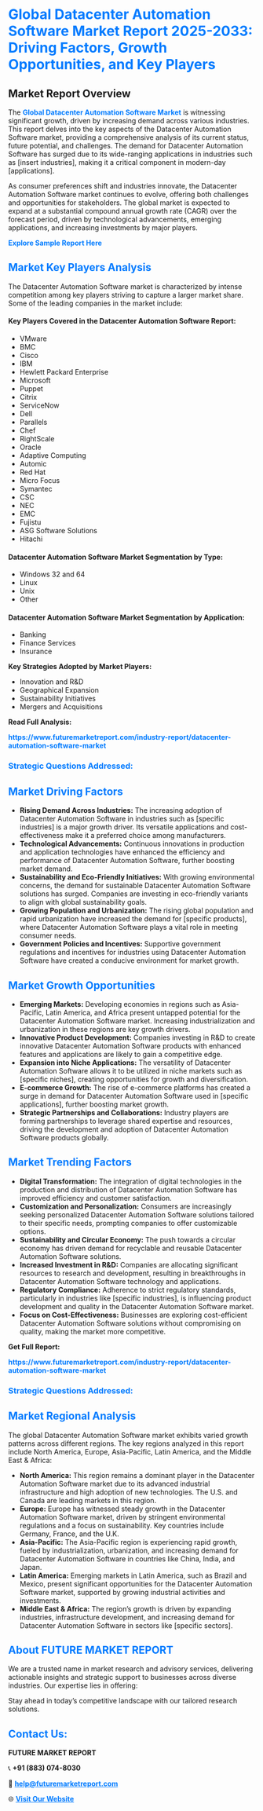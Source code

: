 <h1 style="color: #007BFF;">Global Datacenter Automation Software Market Report 2025-2033: Driving Factors, Growth Opportunities, and Key Players</h1>

<section id="overview">
<h2>Market Report Overview</h2>
<p>The <a href="https://www.futuremarketreport.com/industry-report/datacenter-automation-software-market" style="color: #007BFF; text-decoration: none;"><strong>Global Datacenter Automation Software Market</strong></a> is witnessing significant growth, driven by increasing demand across various industries. This report delves into the key aspects of the Datacenter Automation Software market, providing a comprehensive analysis of its current status, future potential, and challenges. The demand for Datacenter Automation Software has surged due to its wide-ranging applications in industries such as [insert industries], making it a critical component in modern-day [applications].</p>
<p>As consumer preferences shift and industries innovate, the Datacenter Automation Software market continues to evolve, offering both challenges and opportunities for stakeholders. The global market is expected to expand at a substantial compound annual growth rate (CAGR) over the forecast period, driven by technological advancements, emerging applications, and increasing investments by major players.</p>
</section>

<section id="overview">
<p><a href="https://www.futuremarketreport.com/request-sample/reportId=99443" style="color: #007BFF; text-decoration: none;"><strong>Explore Sample Report Here</strong></a></p>
</section>

<section id="key-players">
<h2 style="color: #007BFF;">Market Key Players Analysis</h2>
<p>The Datacenter Automation Software market is characterized by intense competition among key players striving to capture a larger market share. Some of the leading companies in the market include:</p>
<h4>Key Players Covered in the Datacenter Automation Software Report:</h4>
<ul><li>VMware</li><li>BMC</li><li>Cisco</li><li>IBM</li><li>Hewlett Packard Enterprise</li><li>Microsoft</li><li>Puppet</li><li>Citrix</li><li>ServiceNow</li><li>Dell</li><li>Parallels</li><li>Chef</li><li>RightScale</li><li>Oracle</li><li>Adaptive Computing</li><li>Automic</li><li>Red Hat</li><li>Micro Focus</li><li>Symantec</li><li>CSC</li><li>NEC</li><li>EMC</li><li>Fujistu</li><li>ASG Software Solutions</li><li>Hitachi</li></ul>
<h4>Datacenter Automation Software Market Segmentation by Type:</h4>
<ul><li>Windows 32 and 64</li><li>Linux</li><li>Unix</li><li>Other</li></ul>

<h4>Datacenter Automation Software Market Segmentation by Application:</h4>
<ul><li>Banking</li><li>Finance Services</li><li>Insurance</li></ul>
<p><strong>Key Strategies Adopted by Market Players:</strong></p>
<ul>
<li>Innovation and R&D</li>
<li>Geographical Expansion</li>
<li>Sustainability Initiatives</li>
<li>Mergers and Acquisitions</li>
</ul>
</section>

<section>
<p><strong>Read Full Analysis: </strong></p><a href="https://www.futuremarketreport.com/industry-report/datacenter-automation-software-market" style="color: #007BFF; text-decoration: none;"><strong>https://www.futuremarketreport.com/industry-report/datacenter-automation-software-market</strong></a>
<h3 style="color: #007BFF;">Strategic Questions Addressed:</h3>
</section>

<section id="driving-factors">
<h2 style="color: #007BFF;">Market Driving Factors</h2>
<ul>
<li><strong>Rising Demand Across Industries:</strong> The increasing adoption of Datacenter Automation Software in industries such as [specific industries] is a major growth driver. Its versatile applications and cost-effectiveness make it a preferred choice among manufacturers.</li>
<li><strong>Technological Advancements:</strong> Continuous innovations in production and application technologies have enhanced the efficiency and performance of Datacenter Automation Software, further boosting market demand.</li>
<li><strong>Sustainability and Eco-Friendly Initiatives:</strong> With growing environmental concerns, the demand for sustainable Datacenter Automation Software solutions has surged. Companies are investing in eco-friendly variants to align with global sustainability goals.</li>
<li><strong>Growing Population and Urbanization:</strong> The rising global population and rapid urbanization have increased the demand for [specific products], where Datacenter Automation Software plays a vital role in meeting consumer needs.</li>
<li><strong>Government Policies and Incentives:</strong> Supportive government regulations and incentives for industries using Datacenter Automation Software have created a conducive environment for market growth.</li>
</ul>
</section>

<section id="growth-opportunities">
<h2 style="color: #007BFF;">Market Growth Opportunities</h2>
<ul>
<li><strong>Emerging Markets:</strong> Developing economies in regions such as Asia-Pacific, Latin America, and Africa present untapped potential for the Datacenter Automation Software market. Increasing industrialization and urbanization in these regions are key growth drivers.</li>
<li><strong>Innovative Product Development:</strong> Companies investing in R&D to create innovative Datacenter Automation Software products with enhanced features and applications are likely to gain a competitive edge.</li>
<li><strong>Expansion into Niche Applications:</strong> The versatility of Datacenter Automation Software allows it to be utilized in niche markets such as [specific niches], creating opportunities for growth and diversification.</li>
<li><strong>E-commerce Growth:</strong> The rise of e-commerce platforms has created a surge in demand for Datacenter Automation Software used in [specific applications], further boosting market growth.</li>
<li><strong>Strategic Partnerships and Collaborations:</strong> Industry players are forming partnerships to leverage shared expertise and resources, driving the development and adoption of Datacenter Automation Software products globally.</li>
</ul>
</section>

<section id="trending-factors">
<h2 style="color: #007BFF;">Market Trending Factors</h2>
<ul>
<li><strong>Digital Transformation:</strong> The integration of digital technologies in the production and distribution of Datacenter Automation Software has improved efficiency and customer satisfaction.</li>
<li><strong>Customization and Personalization:</strong> Consumers are increasingly seeking personalized Datacenter Automation Software solutions tailored to their specific needs, prompting companies to offer customizable options.</li>
<li><strong>Sustainability and Circular Economy:</strong> The push towards a circular economy has driven demand for recyclable and reusable Datacenter Automation Software solutions.</li>
<li><strong>Increased Investment in R&D:</strong> Companies are allocating significant resources to research and development, resulting in breakthroughs in Datacenter Automation Software technology and applications.</li>
<li><strong>Regulatory Compliance:</strong> Adherence to strict regulatory standards, particularly in industries like [specific industries], is influencing product development and quality in the Datacenter Automation Software market.</li>
<li><strong>Focus on Cost-Effectiveness:</strong> Businesses are exploring cost-efficient Datacenter Automation Software solutions without compromising on quality, making the market more competitive.</li>
</ul>
</section>

<section>
<p><strong>Get Full Report: </strong></p><a href="https://www.futuremarketreport.com/industry-report/datacenter-automation-software-market" style="color: #007BFF; text-decoration: none;"><strong>https://www.futuremarketreport.com/industry-report/datacenter-automation-software-market</strong></a>
<h3 style="color: #007BFF;">Strategic Questions Addressed:</h3>
</section>


<section id="regional-analysis">
<h2 style="color: #007BFF;">Market Regional Analysis</h2>
<p>The global Datacenter Automation Software market exhibits varied growth patterns across different regions. The key regions analyzed in this report include North America, Europe, Asia-Pacific, Latin America, and the Middle East & Africa:</p>
<ul>
<li><strong>North America:</strong> This region remains a dominant player in the Datacenter Automation Software market due to its advanced industrial infrastructure and high adoption of new technologies. The U.S. and Canada are leading markets in this region.</li>
<li><strong>Europe:</strong> Europe has witnessed steady growth in the Datacenter Automation Software market, driven by stringent environmental regulations and a focus on sustainability. Key countries include Germany, France, and the U.K.</li>
<li><strong>Asia-Pacific:</strong> The Asia-Pacific region is experiencing rapid growth, fueled by industrialization, urbanization, and increasing demand for Datacenter Automation Software in countries like China, India, and Japan.</li>
<li><strong>Latin America:</strong> Emerging markets in Latin America, such as Brazil and Mexico, present significant opportunities for the Datacenter Automation Software market, supported by growing industrial activities and investments.</li>
<li><strong>Middle East & Africa:</strong> The region’s growth is driven by expanding industries, infrastructure development, and increasing demand for Datacenter Automation Software in sectors like [specific sectors].</li>
</ul>
</section>

<footer>
<h2 style="color: #007BFF;">About FUTURE MARKET REPORT</h2>
<p>We are a trusted name in market research and advisory services, delivering actionable insights and strategic support to businesses across diverse industries. Our expertise lies in offering:</p>

<p>Stay ahead in today’s competitive landscape with our tailored research solutions.</p>

<h2 style="color: #007BFF;">Contact Us:</h2>
<p><strong>FUTURE MARKET REPORT</strong></p>
<p>📞 <strong>+91 (883) 074-8030</strong></p>
<p>📧 <strong><a href="mailto:help@futuremarketreport.com" style="color: #007BFF;">help@futuremarketreport.com</a></strong></p>
<p>🌐 <strong><a href="https://www.futuremarketreport.com/" style="color: #007BFF;">Visit Our Website</a></strong></p>
</footer>